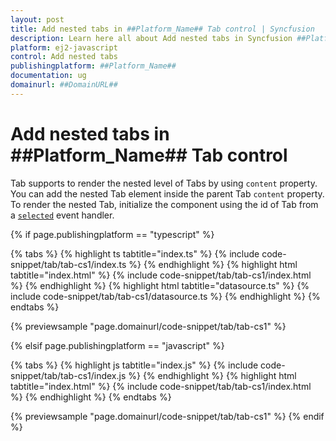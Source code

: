 ```yaml
---
layout: post
title: Add nested tabs in ##Platform_Name## Tab control | Syncfusion
description: Learn here all about Add nested tabs in Syncfusion ##Platform_Name## Tab control of Syncfusion Essential JS 2 and more.
platform: ej2-javascript
control: Add nested tabs 
publishingplatform: ##Platform_Name##
documentation: ug
domainurl: ##DomainURL##
---
```


# Add nested tabs in ##Platform_Name## Tab control

Tab supports to render the nested level of Tabs by using `content` property. You can add the nested Tab element inside the parent Tab `content` property. To render the nested Tab, initialize the component using the id of Tab from a [`selected`](../../api/tab#selected) event handler.

{% if page.publishingplatform == "typescript" %}

 {% tabs %}
{% highlight ts tabtitle="index.ts" %}
{% include code-snippet/tab/tab-cs1/index.ts %}
{% endhighlight %}
{% highlight html tabtitle="index.html" %}
{% include code-snippet/tab/tab-cs1/index.html %}
{% endhighlight %}
{% highlight html tabtitle="datasource.ts" %}
{% include code-snippet/tab/tab-cs1/datasource.ts %}
{% endhighlight %}
{% endtabs %}
        
{% previewsample "page.domainurl/code-snippet/tab/tab-cs1" %}

{% elsif page.publishingplatform == "javascript" %}

{% tabs %}
{% highlight js tabtitle="index.js" %}
{% include code-snippet/tab/tab-cs1/index.js %}
{% endhighlight %}
{% highlight html tabtitle="index.html" %}
{% include code-snippet/tab/tab-cs1/index.html %}
{% endhighlight %}
{% endtabs %}

{% previewsample "page.domainurl/code-snippet/tab/tab-cs1" %}
{% endif %}

